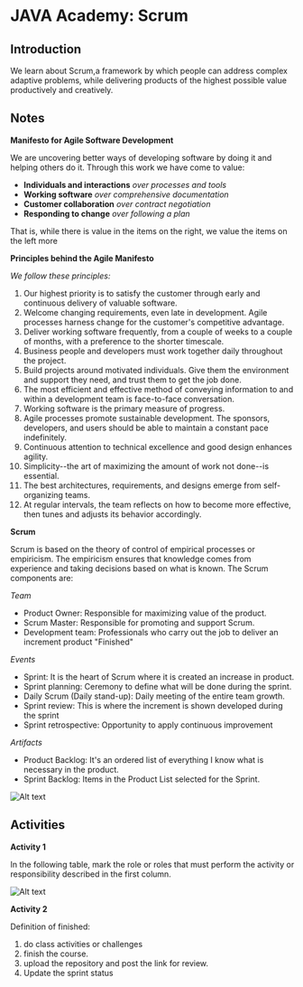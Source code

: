 # JAVA Academy: Scrum

## Introduction

We learn about Scrum,a framework by which people can address complex adaptive problems, while delivering products of the highest possible value productively and creatively.

## Notes

**Manifesto for Agile Software Development**

We are uncovering better ways of developing
software by doing it and helping others do it.
Through this work we have come to value:

- **Individuals and interactions** *over processes and tools*
- **Working software** *over comprehensive documentation*
- **Customer collaboration** *over contract negotiation*
- **Responding to change** *over following a plan*

That is, while there is value in the items on
the right, we value the items on the left more

**Principles behind the Agile Manifesto**

*We follow these principles:*

1. Our highest priority is to satisfy the customer
through early and continuous delivery
of valuable software.
2. Welcome changing requirements, even late in
development. Agile processes harness change for
the customer's competitive advantage.
3. Deliver working software frequently, from a
couple of weeks to a couple of months, with a
preference to the shorter timescale.
4. Business people and developers must work
together daily throughout the project.
5. Build projects around motivated individuals.
Give them the environment and support they need,
and trust them to get the job done.
6. The most efficient and effective method of
conveying information to and within a development
team is face-to-face conversation.
7. Working software is the primary measure of progress.
8. Agile processes promote sustainable development.
The sponsors, developers, and users should be able
to maintain a constant pace indefinitely.
9. Continuous attention to technical excellence
and good design enhances agility.
10. Simplicity--the art of maximizing the amount
of work not done--is essential.
11. The best architectures, requirements, and designs
emerge from self-organizing teams.
12. At regular intervals, the team reflects on how
to become more effective, then tunes and adjusts
its behavior accordingly.

**Scrum**

Scrum is based on the theory of control of empirical processes or empiricism. The empiricism ensures that knowledge comes from experience and taking decisions based on what is known. The Scrum components are: 

*Team*
- Product Owner: Responsible for maximizing value of the product.
- Scrum Master: Responsible for promoting and support Scrum.
- Development team: Professionals who carry out the job to deliver an increment product "Finished"

*Events*

- Sprint: It is the heart of Scrum where it is created an increase in product.
- Sprint planning: Ceremony to define what will be done during the sprint.
- Daily Scrum (Daily stand-up): Daily meeting of the entire team growth.
- Sprint review: This is where the increment is shown developed during the sprint
- Sprint retrospective: Opportunity to apply continuous improvement

*Artifacts*

- Product Backlog: It's an ordered list of everything I know what is necessary in the product.
- Sprint Backlog: Items in the Product List selected for the Sprint.


![Alt text](http://i.imgur.com/6x8ukzw.png?raw=true "Changes")

## Activities

**Activity 1**

In the following table, mark the role or roles that must perform the activity or responsibility described in the first column.

![Alt text](http://i.imgur.com/Kxlom3m.png?raw=true "Responsibilities")

**Activity 2**

Definition of finished:
1. do class activities or challenges
2. finish the course.
3. upload the repository and post the link for review.
4. Update the sprint status





